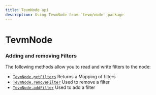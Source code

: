 ```yaml
---
title: TevmNode api
description: Using TevmNode from `tevm/node` package
---
```

# TevmNode

### Adding and removing Filters

The following methods allow you to read and write filters to the node:

- [`TevmNode.getFilters`](../../reference/@tevm/node/type-aliases/TevmNode.md#getFilters) Returns a Mapping of filters
- [`TevmNode.removeFilter`](../../reference/@tevm/node/type-aliases/TevmNode.md#removeFilter) Used to remove a filter
- [`TevmNode.addFilter`](../../reference/@tevm/node/type-aliases/TevmNode.md#addFilter) Used to add a filter

